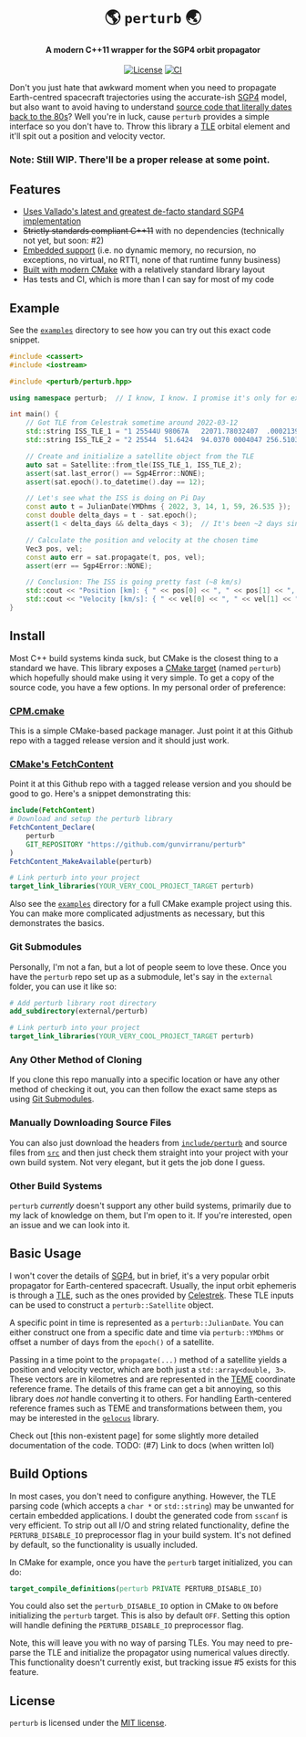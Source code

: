 <div class="title-block" style="text-align: center;" align="center">

# 🌎 `perturb` 🌏

#### A modern C++11 wrapper for the SGP4 orbit propagator

[![License][license_badge]][license]
[![CI][ci_badge]][ci]

</div>

Don't you just hate that awkward moment when you need to propagate Earth-centred spacecraft trajectories using the accurate-ish [SGP4][SGP4] model, but also want to avoid having to understand [source code that literally dates back to the 80s](original/SGP4.cpp)? Well you're in luck, cause `perturb` provides a simple interface so you don't have to. Throw this library a [TLE][TLE] orbital element and it'll spit out a position and velocity vector.

### Note: Still WIP. There'll be a proper release at some point.

## Features

- [Uses Vallado's latest and greatest de-facto standard SGP4 implementation](original)
- ~~Strictly standards compliant C++11~~ with no dependencies (technically not yet, but soon: #2)
- [Embedded support](#build-options) (i.e. no dynamic memory, no recursion, no exceptions, no virtual, no RTTI, none of that runtime funny business)
- [Built with modern CMake](#install) with a relatively standard library layout
- Has tests and CI, which is more than I can say for most of my code

## Example

See the [`examples`](examples) directory to see how you can try out this exact code snippet.

```cpp
#include <cassert>
#include <iostream>

#include <perturb/perturb.hpp>

using namespace perturb;  // I know, I know. I promise it's only for examples!

int main() {
    // Got TLE from Celestrak sometime around 2022-03-12
    std::string ISS_TLE_1 = "1 25544U 98067A   22071.78032407  .00021395  00000-0  39008-3 0  9996";
    std::string ISS_TLE_2 = "2 25544  51.6424  94.0370 0004047 256.5103  89.8846 15.49386383330227";

    // Create and initialize a satellite object from the TLE
    auto sat = Satellite::from_tle(ISS_TLE_1, ISS_TLE_2);
    assert(sat.last_error() == Sgp4Error::NONE);
    assert(sat.epoch().to_datetime().day == 12);

    // Let's see what the ISS is doing on Pi Day
    const auto t = JulianDate(YMDhms { 2022, 3, 14, 1, 59, 26.535 });
    const double delta_days = t - sat.epoch();
    assert(1 < delta_days && delta_days < 3);  // It's been ~2 days since the epoch

    // Calculate the position and velocity at the chosen time
    Vec3 pos, vel;
    const auto err = sat.propagate(t, pos, vel);
    assert(err == Sgp4Error::NONE);

    // Conclusion: The ISS is going pretty fast (~8 km/s)
    std::cout << "Position [km]: { " << pos[0] << ", " << pos[1] << ", " << pos[2] << " }\n";
    std::cout << "Velocity [km/s]: { " << vel[0] << ", " << vel[1] << ", " << vel[2] << " }\n";
}
```

## Install

Most C++ build systems kinda suck, but CMake is the closest thing to a standard we have. This library exposes a [CMake target][modern-CMake] (named `perturb`) which hopefully should make using it very simple. To get a copy of the source code, you have a few options. In my personal order of preference:

### [CPM.cmake][CPM.cmake]

This is a simple CMake-based package manager. Just point it at this Github repo with a tagged release version and it should just work.

### [CMake's FetchContent][cmake-fetchcontent]

Point it at this Github repo with a tagged release version and you should be good to go. Here's a snippet demonstrating this:

```cmake
include(FetchContent)
# Download and setup the perturb library
FetchContent_Declare(
    perturb
    GIT_REPOSITORY "https://github.com/gunvirranu/perturb"
)
FetchContent_MakeAvailable(perturb)

# Link perturb into your project
target_link_libraries(YOUR_VERY_COOL_PROJECT_TARGET perturb)

```

Also see the [`examples`](examples) directory for a full CMake example project using this. You can make more complicated adjustments as necessary, but this demonstrates the basics.

### Git Submodules

Personally, I'm not a fan, but a lot of people seem to love these. Once you have the `perturb` repo set up as a submodule, let's say in the `external` folder, you can use it like so:

```cmake
# Add perturb library root directory
add_subdirectory(external/perturb)

# Link perturb into your project
target_link_libraries(YOUR_VERY_COOL_PROJECT_TARGET perturb)
```

### Any Other Method of Cloning

If you clone this repo manually into a specific location or have any other method of checking it out, you can then follow the exact same steps as using [Git Submodules](#git-submodules).

### Manually Downloading Source Files

You can also just download the headers from [`include/perturb`](include/perturb) and source files from [`src`](src) and then just check them straight into your project with your own build system. Not very elegant, but it gets the job done I guess.

### Other Build Systems

`perturb` _currently_ doesn't support any other build systems, primarily due to my lack of knowledge on them, but I'm open to it. If you're interested, open an issue and we can look into it.

## Basic Usage

I won't cover the details of [SGP4][SGP4], but in brief, it's a very popular orbit propagator for Earth-centered spacecraft. Usually, the input orbit ephemeris is through a [TLE][TLE], such as the ones provided by [Celestrek][Celestrek]. These TLE inputs can be used to construct a `perturb::Satellite` object.

A specific point in time is represented as a `perturb::JulianDate`. You can either construct one from a specific date and time via `perturb::YMDhms` or offset a number of days from the `epoch()` of a satellite.

Passing in a time point to the `propagate(...)` method of a satellite yields a position and velocity vector, which are both just a `std::array<double, 3>`. These vectors are in kilometres and are represented in the [TEME][ECI-TEME] coordinate reference frame. The details of this frame can get a bit annoying, so this library does _not_ handle converting it to others. For handling Earth-centered reference frames such as TEME and transformations between them, you may be interested in the [`gelocus`][gelocus] library.

Check out [this non-existent page] for some slightly more detailed documentation of the code.
TODO: (#7) Link to docs (when written lol)

## Build Options

In most cases, you don't need to configure anything. However, the TLE parsing code (which accepts a `char *` or `std::string`) may be unwanted for certain embedded applications. I doubt the generated code from `sscanf` is very efficient. To strip out all I/O and string related functionality, define the `PERTURB_DISABLE_IO` preprocessor flag in your build system. It's not defined by default, so the functionality is usually included.

In CMake for example, once you have the `perturb` target initialized, you can do:

```cmake
target_compile_definitions(perturb PRIVATE PERTURB_DISABLE_IO)
```

You could also set the `perturb_DISABLE_IO` option in CMake to `ON` before initializing the `perturb` target. This is also by default `OFF`. Setting this option will handle defining the `PERTURB_DISABLE_IO` preprocessor flag.

Note, this will leave you with no way of parsing TLEs. You may need to pre-parse the TLE and initialize the propagator using numerical values directly. This functionality doesn't currently exist, but tracking issue #5 exists for this feature.

## License

`perturb` is licensed under the [MIT license](LICENSE).

<!-- Links -->
[SGP4]: https://en.wikipedia.org/wiki/Simplified_perturbations_models
[TLE]: https://en.wikipedia.org/wiki/Two-line_element_set
[modern-CMake]: https://pabloariasal.github.io/2018/02/19/its-time-to-do-cmake-right
[CPM.cmake]: https://github.com/cpm-cmake/CPM.cmake
[cmake-fetchcontent]: https://bewagner.net/programming/2020/05/02/cmake-fetchcontent
[Celestrek]: https://celestrak.com
[ECI-TEME]: https://en.wikipedia.org/wiki/Earth-centered_inertial
[gelocus]: https://github.com/gunvirranu/gelocus

<!-- Badges -->
[ci]: https://github.com/gunvirranu/perturb/actions "Github Actions"
[ci_badge]: https://github.com/gunvirranu/perturb/workflows/CI/badge.svg?branch=master "Github Actions"
[license]: #license "License"
[license_badge]: https://img.shields.io/badge/license-MIT-blue.svg "License"
